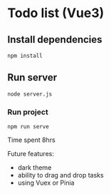 # Todo list (Vue3)

## Install dependencies

```
npm install
```

## Run server

```
node server.js
```

### Run project

```
npm run serve
```

Time spent 8hrs

Future features:

- dark theme
- ability to drag and drop tasks
- using Vuex or Pinia
